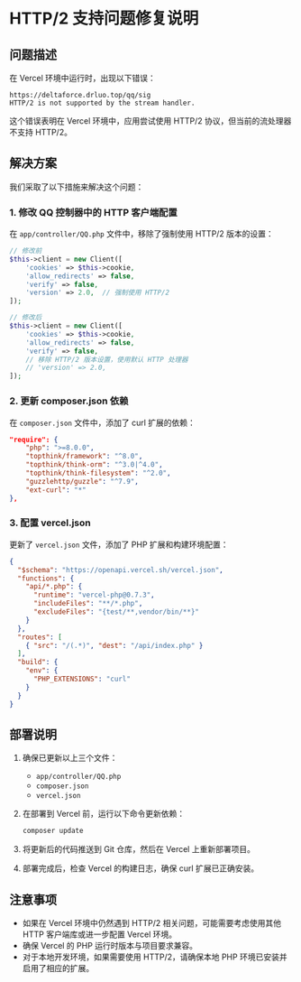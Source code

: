 # HTTP/2 支持问题修复说明

## 问题描述

在 Vercel 环境中运行时，出现以下错误：

```
https://deltaforce.drluo.top/qq/sig
HTTP/2 is not supported by the stream handler.
```

这个错误表明在 Vercel 环境中，应用尝试使用 HTTP/2 协议，但当前的流处理器不支持 HTTP/2。

## 解决方案

我们采取了以下措施来解决这个问题：

### 1. 修改 QQ 控制器中的 HTTP 客户端配置

在 `app/controller/QQ.php` 文件中，移除了强制使用 HTTP/2 版本的设置：

```php
// 修改前
$this->client = new Client([
    'cookies' => $this->cookie,
    'allow_redirects' => false,
    'verify' => false,
    'version' => 2.0,  // 强制使用 HTTP/2
]);

// 修改后
$this->client = new Client([
    'cookies' => $this->cookie,
    'allow_redirects' => false,
    'verify' => false,
    // 移除 HTTP/2 版本设置，使用默认 HTTP 处理器
    // 'version' => 2.0,
]);
```

### 2. 更新 composer.json 依赖

在 `composer.json` 文件中，添加了 curl 扩展的依赖：

```json
"require": {
    "php": ">=8.0.0",
    "topthink/framework": "^8.0",
    "topthink/think-orm": "^3.0|^4.0",
    "topthink/think-filesystem": "^2.0",
    "guzzlehttp/guzzle": "^7.9",
    "ext-curl": "*"
},
```

### 3. 配置 vercel.json

更新了 `vercel.json` 文件，添加了 PHP 扩展和构建环境配置：

```json
{
  "$schema": "https://openapi.vercel.sh/vercel.json",
  "functions": {
    "api/*.php": {
      "runtime": "vercel-php@0.7.3",
      "includeFiles": "**/*.php",
      "excludeFiles": "{test/**,vendor/bin/**}"
    }
  },
  "routes": [
    { "src": "/(.*)", "dest": "/api/index.php" }
  ],
  "build": {
    "env": {
      "PHP_EXTENSIONS": "curl"
    }
  }
}
```

## 部署说明

1. 确保已更新以上三个文件：
   - `app/controller/QQ.php`
   - `composer.json`
   - `vercel.json`

2. 在部署到 Vercel 前，运行以下命令更新依赖：
   ```bash
   composer update
   ```

3. 将更新后的代码推送到 Git 仓库，然后在 Vercel 上重新部署项目。

4. 部署完成后，检查 Vercel 的构建日志，确保 curl 扩展已正确安装。

## 注意事项

- 如果在 Vercel 环境中仍然遇到 HTTP/2 相关问题，可能需要考虑使用其他 HTTP 客户端库或进一步配置 Vercel 环境。
- 确保 Vercel 的 PHP 运行时版本与项目要求兼容。
- 对于本地开发环境，如果需要使用 HTTP/2，请确保本地 PHP 环境已安装并启用了相应的扩展。